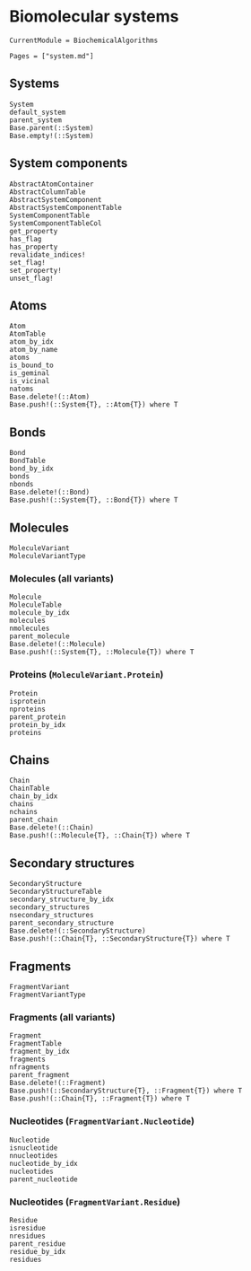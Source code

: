 # Biomolecular systems
```@meta
CurrentModule = BiochemicalAlgorithms
```

```@index
Pages = ["system.md"]
```

## Systems
```@docs
System
default_system
parent_system
Base.parent(::System)
Base.empty!(::System)
```

## System components
```@docs
AbstractAtomContainer
AbstractColumnTable
AbstractSystemComponent
AbstractSystemComponentTable
SystemComponentTable
SystemComponentTableCol
get_property
has_flag
has_property
revalidate_indices!
set_flag!
set_property!
unset_flag!
```

## Atoms
```@docs
Atom
AtomTable
atom_by_idx
atom_by_name
atoms
is_bound_to
is_geminal
is_vicinal
natoms
Base.delete!(::Atom)
Base.push!(::System{T}, ::Atom{T}) where T
```

## Bonds
```@docs
Bond
BondTable
bond_by_idx
bonds
nbonds
Base.delete!(::Bond)
Base.push!(::System{T}, ::Bond{T}) where T
```

## Molecules
```@docs
MoleculeVariant
MoleculeVariantType
```

### Molecules (all variants)
```@docs
Molecule
MoleculeTable
molecule_by_idx
molecules
nmolecules
parent_molecule
Base.delete!(::Molecule)
Base.push!(::System{T}, ::Molecule{T}) where T
```

### Proteins (`MoleculeVariant.Protein`)
```@docs
Protein
isprotein
nproteins
parent_protein
protein_by_idx
proteins
```

## Chains
```@docs
Chain
ChainTable
chain_by_idx
chains
nchains
parent_chain
Base.delete!(::Chain)
Base.push!(::Molecule{T}, ::Chain{T}) where T
```

## Secondary structures
```@docs
SecondaryStructure
SecondaryStructureTable
secondary_structure_by_idx
secondary_structures
nsecondary_structures
parent_secondary_structure
Base.delete!(::SecondaryStructure)
Base.push!(::Chain{T}, ::SecondaryStructure{T}) where T
```

## Fragments
```@docs
FragmentVariant
FragmentVariantType
```

### Fragments (all variants)
```@docs
Fragment
FragmentTable
fragment_by_idx
fragments
nfragments
parent_fragment
Base.delete!(::Fragment)
Base.push!(::SecondaryStructure{T}, ::Fragment{T}) where T
Base.push!(::Chain{T}, ::Fragment{T}) where T
```

### Nucleotides (`FragmentVariant.Nucleotide`)
```@docs
Nucleotide
isnucleotide
nnucleotides
nucleotide_by_idx
nucleotides
parent_nucleotide
```

### Nucleotides (`FragmentVariant.Residue`)
```@docs
Residue
isresidue
nresidues
parent_residue
residue_by_idx
residues
```
